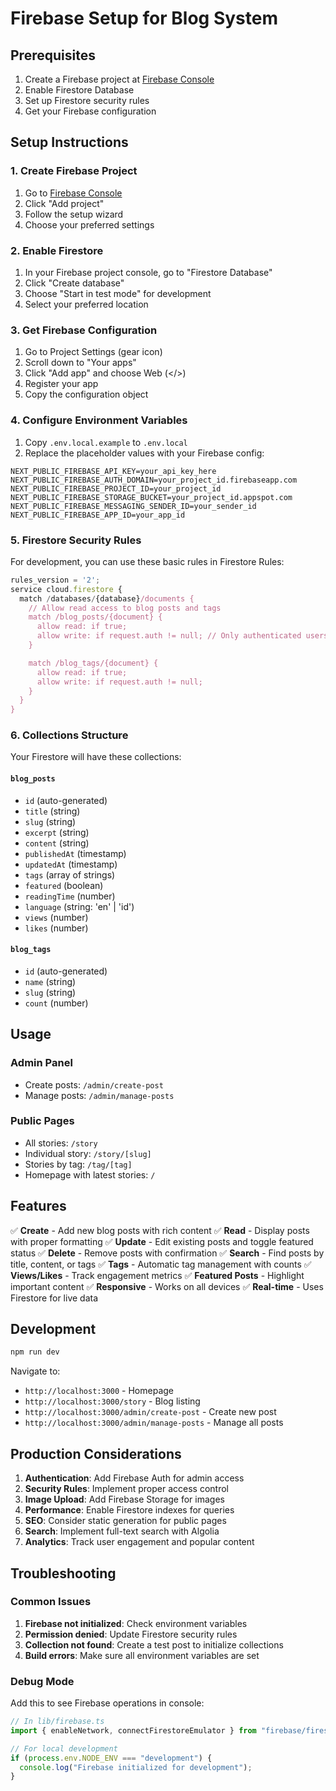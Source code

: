 # Firebase Setup for Blog System

## Prerequisites

1. Create a Firebase project at [Firebase Console](https://console.firebase.google.com/)
2. Enable Firestore Database
3. Set up Firestore security rules
4. Get your Firebase configuration

## Setup Instructions

### 1. Create Firebase Project

1. Go to [Firebase Console](https://console.firebase.google.com/)
2. Click "Add project"
3. Follow the setup wizard
4. Choose your preferred settings

### 2. Enable Firestore

1. In your Firebase project console, go to "Firestore Database"
2. Click "Create database"
3. Choose "Start in test mode" for development
4. Select your preferred location

### 3. Get Firebase Configuration

1. Go to Project Settings (gear icon)
2. Scroll down to "Your apps"
3. Click "Add app" and choose Web (</>)
4. Register your app
5. Copy the configuration object

### 4. Configure Environment Variables

1. Copy `.env.local.example` to `.env.local`
2. Replace the placeholder values with your Firebase config:

```env
NEXT_PUBLIC_FIREBASE_API_KEY=your_api_key_here
NEXT_PUBLIC_FIREBASE_AUTH_DOMAIN=your_project_id.firebaseapp.com
NEXT_PUBLIC_FIREBASE_PROJECT_ID=your_project_id
NEXT_PUBLIC_FIREBASE_STORAGE_BUCKET=your_project_id.appspot.com
NEXT_PUBLIC_FIREBASE_MESSAGING_SENDER_ID=your_sender_id
NEXT_PUBLIC_FIREBASE_APP_ID=your_app_id
```

### 5. Firestore Security Rules

For development, you can use these basic rules in Firestore Rules:

```javascript
rules_version = '2';
service cloud.firestore {
  match /databases/{database}/documents {
    // Allow read access to blog posts and tags
    match /blog_posts/{document} {
      allow read: if true;
      allow write: if request.auth != null; // Only authenticated users can write
    }

    match /blog_tags/{document} {
      allow read: if true;
      allow write: if request.auth != null;
    }
  }
}
```

### 6. Collections Structure

Your Firestore will have these collections:

#### `blog_posts`

- `id` (auto-generated)
- `title` (string)
- `slug` (string)
- `excerpt` (string)
- `content` (string)
- `publishedAt` (timestamp)
- `updatedAt` (timestamp)
- `tags` (array of strings)
- `featured` (boolean)
- `readingTime` (number)
- `language` (string: 'en' | 'id')
- `views` (number)
- `likes` (number)

#### `blog_tags`

- `id` (auto-generated)
- `name` (string)
- `slug` (string)
- `count` (number)

## Usage

### Admin Panel

- Create posts: `/admin/create-post`
- Manage posts: `/admin/manage-posts`

### Public Pages

- All stories: `/story`
- Individual story: `/story/[slug]`
- Stories by tag: `/tag/[tag]`
- Homepage with latest stories: `/`

## Features

✅ **Create** - Add new blog posts with rich content
✅ **Read** - Display posts with proper formatting
✅ **Update** - Edit existing posts and toggle featured status
✅ **Delete** - Remove posts with confirmation
✅ **Search** - Find posts by title, content, or tags
✅ **Tags** - Automatic tag management with counts
✅ **Views/Likes** - Track engagement metrics
✅ **Featured Posts** - Highlight important content
✅ **Responsive** - Works on all devices
✅ **Real-time** - Uses Firestore for live data

## Development

```bash
npm run dev
```

Navigate to:

- `http://localhost:3000` - Homepage
- `http://localhost:3000/story` - Blog listing
- `http://localhost:3000/admin/create-post` - Create new post
- `http://localhost:3000/admin/manage-posts` - Manage all posts

## Production Considerations

1. **Authentication**: Add Firebase Auth for admin access
2. **Security Rules**: Implement proper access control
3. **Image Upload**: Add Firebase Storage for images
4. **Performance**: Enable Firestore indexes for queries
5. **SEO**: Consider static generation for public pages
6. **Search**: Implement full-text search with Algolia
7. **Analytics**: Track user engagement and popular content

## Troubleshooting

### Common Issues

1. **Firebase not initialized**: Check environment variables
2. **Permission denied**: Update Firestore security rules
3. **Collection not found**: Create a test post to initialize collections
4. **Build errors**: Make sure all environment variables are set

### Debug Mode

Add this to see Firebase operations in console:

```javascript
// In lib/firebase.ts
import { enableNetwork, connectFirestoreEmulator } from "firebase/firestore";

// For local development
if (process.env.NODE_ENV === "development") {
  console.log("Firebase initialized for development");
}
```
